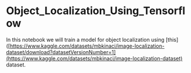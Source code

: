 # Object_Localization_Using_Tensorflow
In this notebook we will train a model for object localization using [this]([https://www.kaggle.com/datasets/mbkinaci/image-localization-dataset/download?datasetVersionNumber=1](https://www.kaggle.com/datasets/mbkinaci/image-localization-dataset) dataset.
